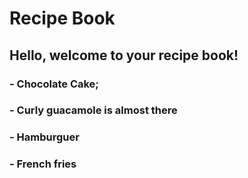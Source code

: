 # Recipe Book

## Hello, welcome to your recipe book! 
 ### - Chocolate Cake;
 ### - Curly guacamole is almost there
 ### - Hamburguer
 ### - French fries
